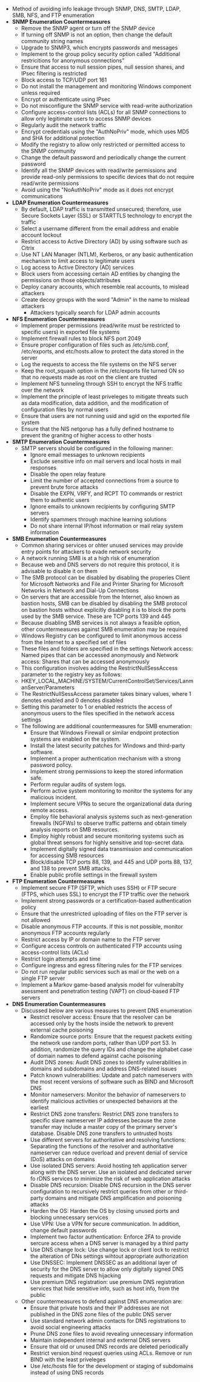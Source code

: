 - Method of avoiding info leakage through SNMP, DNS, SMTP, LDAP, SMB, NFS, and FTP enumeration
- **SNMP Enumeration Countermeasures**
	- Remove the SNMP agent or turn off the SNMP device
	- If turning off SNMP is not an option, then change the default community string names
	- Upgrade to SNMP3, which encrypts passwords and messages
	- Implement to the group policy security option called "Additional restricitions for anonymous connections"
	- Ensure that access to null session pipes, null session shares, and IPsec filtering is restricted
	- Block access to TCP/UDP port 161
	- Do not install the management and monitoring Windows component unless required
	- Encrypt or authenticate using IPsec
	- Do not misconfigure the SNMP service with read-write authorization
	- Configure access-control lists (ACLs) for all SNMP connections to allow only legitimate users to access SNMP devices
	- Regularly audit the network traffic
	- Encrypt credentials using the "AuthNoPriv" mode, which uses MD5 and SHA for additional protection
	- Modify the registry to allow only restricted or permitted access to the SNMP community
	- Change the default password and periodically change the current password
	- Identify all the SNMP devices with read/write permissions and provide read-only permissions to specific devices that do not require read/write permissions
	- Avoid using the "NoAuthNoPriv" mode as it does not encrypt communications
- **LDAP Enumeration Countermeasures**
	- By default, LDAP traffic is transmitted unsecured; therefore, use Secure Sockets Layer (SSL) or STARTTLS technology to encrypt the traffic
	- Select a username different from the email address and enable account lockout
	- Restrict access to Active Directory (AD) by using software such as Citrix
	- Use NT LAN Manager (NTLM), Kerberos, or any basic authentication mechanism to limit access to legitimate users
	- Log access to Active Directory (AD) services
	- Block users from accessing certain AD entities by changing the permissions on those objects/attributes
	- Deploy canary accounts, which resemble real accounts, to mislead attackers
	- Create decoy groups with the word "Admin" in the name to mislead attackers
		- Attackers typically search for LDAP admin accounts
- **NFS Enumeration Countermeasures**
	- Implement proper permissions (read/write must be restricted to specific users) in exported file systems
	- Implement firewall rules to block NFS port 2049
	- Ensure proper configuration of files such as /etc/smb.conf, /etc/exports, and etc/hosts.allow to protect the data stored in the server
	- Log the requests to access the file systems on the NFS server
	- Keep the root_squash option in the /etc/exports file turned ON so that no requests made as root on the client are trusted
	- Implement NFS tunneling through SSH to encrypt the NFS traffic over the network
	- Implement the principle of least priveleges to mitigate threats such as data modification, data addition, and the modification of configuration files by normal users
	- Ensure that users are not running usid and sgid on the exported file system
	- Ensure that the NIS netgorup has a fully defined hostname to prevent the granitng of higher access to other hosts
- **SMTP Enumeration Countermeasures**
	- SMTP servers should be configured in the following manner:
		- Ignore email messages to unknown recipients
		- Exclude sensitive info on mail servers and local hosts in mail responses
		- Disable the open relay feature
		- Limit the number of accepted connections from a source to prevent brute force attacks
		- Disable the EXPN, VRFY, and RCPT TO commands or restrict them to authentic users
		- Ignore emails to unknown recipients by configuring SMTP servers
		- Identify spammers through machine learning solutions
		- Do not share internal IP/host information or mail relay system information
- **SMB Enumeration Countermeasures**
	- Common sharing services or ohter unused services may provide entry points for attackers to evade network security
	- A network running SMB is at a high risk of enumeration
	- Because web and DNS servers do not require this protocol, it is advisable to disable it on them
	- The SMB protocol can be disabled by disabling the properies Client for Microsoft Networks and File and Printer Sharing for Microsoft Networks in Network and Dial-Up Connections
	- On servers that are accessible from the Internet, also known as bastion hosts, SMB can be disabled by disabling the SMB protocol on bastion hosts without explicitly disabling it is to block the ports used by the SMB service. These are TCP ports 139 and 445
	- Because disabling SMB services is not always a feasible option, other countermeasures against SMB enumeration may be required
	- Windows Registry can be configured to limit anonymous access from the Internet to a specified set of files
	- These files and folders are specified in the settings Network access: Named pipes that can be accessed anonymously and Network access: Shares that can be accessed anonymously
	- This configuration involves adding the RestrictNullSessAccess parameter to the registry key as follows:
	- HKEY_LOCAL_MACHINE/SYSTEM/CurrentControlSet/Services/LanmanServer/Parameters
	- The RestrictNullSessAccess parameter takes binary values, where 1 denotes enabled and 0 denotes disabled
	- Setting this parameter to 1 or enabled restricts the access of anonymous users to the files specified in the network access settings
	- The following are additional countermeasures for SMB enumeration:
		- Ensure that Windows Firewall or similar endpoint protection systems are enabled on the system.
		- Install the latest security patches for Windows and third-party software.
		- Implement a proper authentication mechanism with a strong password policy.
		- Implement strong permissions to keep the stored information safe.
		- Perform regular audits of system logs.
		- Perform active system monitoring to monitor the systems for any malicious incident.
		- Implement secure VPNs to secure the organizational data during remote access.
		- Employ file behavioral analysis systems such as next-generation firewalls (NGFWs) to observe traffic patterns and obtain timely analysis reports on SMB resources.
		- Employ highly robust and secure monitoring systems such as global threat sensors for highly sensitive and top-secret data.
		- Implement digitally signed data transmission and communication for accessing SMB resources
		- Block/disable TCP ports 88, 139, and 445 and UDP ports 88, 137, and 138 to prevent SMB attacks.
		- Enable public profile settings in the firewall system
- **FTP Enumeration Countermeasures**
	- Implement secure FTP (SFTP, which uses SSH) or FTP secure (FTPS, which uses SSL) to encrypt the FTP traffic over the network
	- Implement strong passwords or a certification-based authentication policy
	- Ensure that the unrestricted uploading of files on the FTP server is not allowed
	- Disable anonymous FTP accounts. If this is not possible, monitor anonymous FTP accounts regularly
	- Restrict access by IP or domain name to the FTP server
	- Configure access controls on authenticated FTP accounts using access-control lists (ACLs)
	- Restrict login attempts and time
	- Configure ingress and egress filtering rules for the FTP services
	- Do not run regular public services such as mail or the web on a single FTP server
	- Implement a Markov game-based analysis model for vulnerabilty asessment and penetration testing (VAPT) on cloud-based FTP servers
- **DNS Enumeration Countermeasures**
	- Discussed below are various measures to prevent DNS enumeration
		- Restrict resolver access: Ensure that the resolver can be accessed only by the hosts inside the network to prevent external cache poisoning
		- Randomize source ports: Ensure that the request packets exiting the network use random ports, rather than UDP port 53. In addition, randomize the query IDs and change the alphabet case of domain names to defend against cache poisoning
		- Audit DNS zones: Audit DNS zones to identify vulnerabilities in domains and subdomains and address DNS-related issues
		- Patch known vulnerabilities: Update and patch nameservers with the most recent versions of software such as BIND and Microsoft DNS
		- Monitor nameservers: Monitor the behavior of nameservers to identify malicious activities or unexpected behaviors at the earliest
		- Restrict DNS zone transfers: Restrict DNS zone transfers to specific slave nameserver IP addresses because the zone transfer may include a master copy of the primary server's database. Disable DNS zone transfers to untrusted hosts
		- Use different servers for authoritative and resolving functions: Separating the functions of the resolver and authoritative nameserver can reduce overload and prevent denial of service (DoS) attacks on domains
		- Use isolated DNS servers: Avoid hosting teh application server along with the DNS server. Use an isolated and dedicated server fo rDNS services to minimize the risk of web application attacks
		- Disable DNS recursion: Disable DNS recursion in the DNS server configuration to recursively restrict queries from other or third-party domains and mitigate DNS amplification and poisoning attacks
		- Harden the OS: Harden the OS by closing unused ports and blocking unnecessary services
		- Use VPN: Use a VPN for secure communication. In addition, change default passwords
		- Implement two factor authentication: Enforce 2FA to provide sercure access when a DNS server is managed by a third party
		- Use DNS change lock: Use change lock or client lock to restrict the alteration of DNs settings wihtout appropriate authorization
		- Use DNSSEC: Implement DNSSEC as an additional layer of security for the DNS server to allow only digitally signed DNS requests and mitigate DNS hijacking
		- Use premium DNS registration: use premium DNS registration services that hide sensitive info, such as host info, from the public
	- Other countermeasures to defend against DNS enumeration are:
		- Ensure that private hosts and their IP addresses are not published in the DNS zone files of the public DNS server
		- Use standard network admin contacts for DNS registrations to avoid social engineering attacks
		- Prune DNS zone files to avoid revealing unnecessary information
		- Maintain independent internal and external DNS servers
		- Ensure that old or unused DNS records are deleted periodically
		- Restrict version.bind request queries using ACLs. Remove or run BIND with the least priveleges
		- Use /etc/hosts file for the development or staging of subdomains instead of using DNS records